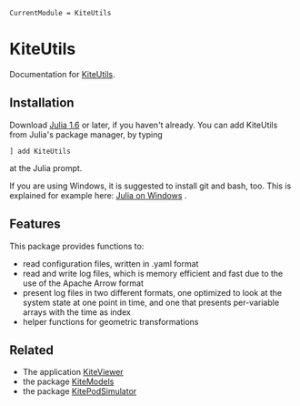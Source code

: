 ```@meta
CurrentModule = KiteUtils
```

# KiteUtils

Documentation for [KiteUtils](https://github.com/ufechner7/KiteUtils.jl).

## Installation

Download [Julia 1.6](http://www.julialang.org) or later, if you haven't already. You can add KiteUtils from  Julia's package manager, by typing 
```
] add KiteUtils
``` 
at the Julia prompt.

If you are using Windows, it is suggested to install git and bash, too. This is explained for example here: [Julia on Windows](https://github.com/ufechner7/KiteViewer/blob/main/doc/Windows.md) .

## Features
This package provides functions to:
- read configuration files, written in .yaml format
- read and write log files, which is memory efficient and fast due to the use of the Apache Arrow format
- present log files in two different formats, one optimized to look at the system state at one point in time, and one that presents per-variable arrays with the time as index
- helper functions for geometric transformations

## Related
- The application [KiteViewer](https://github.com/ufechner7/KiteViewer)
- the package [KiteModels](https://github.com/ufechner7/KiteModels.jl)
- the package [KitePodSimulator](https://github.com/ufechner7/KitePodSimulator.jl)

